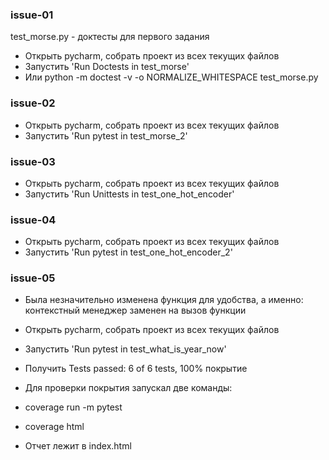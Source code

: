 ### issue-01

test_morse.py - доктесты для первого задания
- Открыть pycharm, собрать проект из всех текущих файлов
- Запустить 'Run Doctests in test_morse'
- Или python -m doctest -v -o NORMALIZE_WHITESPACE test_morse.py

### issue-02

- Открыть pycharm, собрать проект из всех текущих файлов
- Запустить 'Run pytest in test_morse_2'

### issue-03

- Открыть pycharm, собрать проект из всех текущих файлов
- Запустить 'Run Unittests in test_one_hot_encoder'

### issue-04

- Открыть pycharm, собрать проект из всех текущих файлов
- Запустить 'Run pytest in test_one_hot_encoder_2'

### issue-05

- Была незначительно изменена функция для удобства, а именно: контекстный менеджер заменен на вызов функции

- Открыть pycharm, собрать проект из всех текущих файлов
- Запустить 'Run pytest in test_what_is_year_now'
- Получить Tests passed: 6 of 6 tests, 100% покрытие
- Для проверки покрытия запускал две команды:
- coverage run -m pytest
- coverage html
- Отчет лежит в index.html